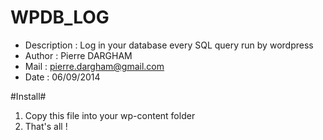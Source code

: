 WPDB_LOG
==================
 
 *	Description : Log in your database every SQL query run by wordpress
 *	Author : Pierre DARGHAM
 *	Mail : pierre.dargham@gmail.com
 *	Date : 06/09/2014
 
 #Install#
1. Copy this file into your wp-content folder
2. That's all !
